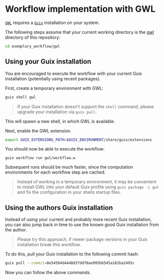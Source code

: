 # Workflow implementation with GWL

[`GWL`](https://guixwl.org) requires a [`Guix`](https://guix.gnu.org)
installation on your system.

The following steps assume that your current working directory is the
[gwl](.) directory of this repository:

```sh
cd exemplary_workflow/gwl
```

## Using your Guix installation

You are encouraged to execute the workflow with your current Guix installation
(potentially using recent packages).

First, create a temporary environment with GWL:

```sh
guix shell gwl
```

> If your Guix installation doesn't support the `shell` command, please upgrade
> your installation via `guix pull`.

This will spawn a new shell, in which GWL is available.

Next, enable the GWL extension.

```sh
export GUIX_EXTENSIONS_PATH=$GUIX_ENVIRONMENT/share/guix/extensions
```

You should now be able to execute the workflow:

```
guix workflow run gwl/workflow.w
```

Subsequent runs should be much faster, since the computation environments for
each workflow step are cached.

> Instead of working in a temporary environment, it may be convenient to install
> GWL into your default Guix profile using `guix package -i gwl` and fix the
> configuration in your shells startup files.

## Using the authors Guix installation

Instead of using your current and probably more recent Guix installation, you
can also jump back in time to use the known good Guix installation from the
author.

> Please try this approach, if newer package versions in your Guix installation
> break this workflow.

To do this, pull your Guix installation to the following commit hash:

```sh
guix pull --commit=8e54584d4448d37ddf8ae995bb545a181ba2493c
```

Now you can follow the above commands.
